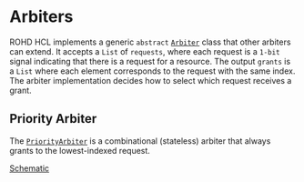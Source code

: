 # Arbiters

ROHD HCL implements a generic `abstract` [`Arbiter`](https://intel.github.io/rohd-hcl/rohd_hcl/Arbiter-class.html) class that other arbiters can extend.  It accepts a `List` of `requests`, where each request is a `1-bit` signal indicating that there is a request for a resource.  The output `grants` is a `List` where each element corresponds to the request with the same index.  The arbiter implementation decides how to select which request receives a grant.

## Priority Arbiter

The [`PriorityArbiter`](https://intel.github.io/rohd-hcl/rohd_hcl/PriorityArbiter-class.html) is a combinational (stateless) arbiter that always grants to the lowest-indexed request.

[Schematic](https://desmonddak.github.io/rohd-hcl/PriorityArbiter.html)
